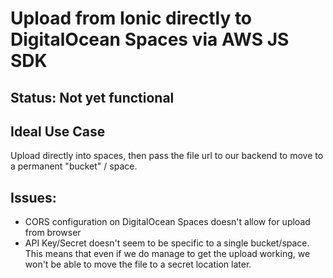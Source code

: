 # Upload from Ionic directly to DigitalOcean Spaces via AWS JS SDK

## Status: Not yet functional

## Ideal Use Case
Upload directly into spaces, then pass the file url to our backend to move to a permanent "bucket" / space.

## Issues:
* CORS configuration on DigitalOcean Spaces doesn't allow for upload from browser
* API Key/Secret doesn't seem to be specific to a single bucket/space. This means that even if we do manage to get the upload working, we won't be able to move the file to a secret location later.
